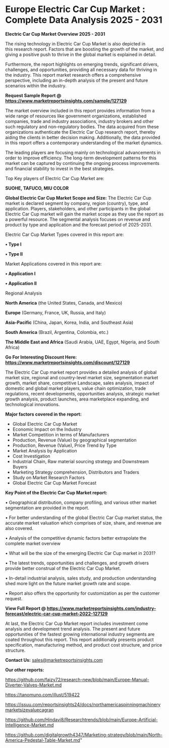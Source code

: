 # Europe Electric Car Cup Market : Complete Data Analysis 2025 - 2031

<Strong> Electric Car Cup Market Overview 2025 - 2031</strong>

The rising technology in Electric Car Cup Market is also depicted in this research report. Factors that are boosting the growth of the market, and giving a positive push to thrive in the global market is explained in detail.

Furthermore, the report highlights on emerging trends, significant drivers, challenges, and opportunities, providing all necessary data for thriving in the industry. This report market research offers a comprehensive perspective, including an in-depth analysis of the present and future scenarios within the industry.

<strong>Request Sample Report @ <a href=https://www.marketreportsinsights.com/sample/127129>https://www.marketreportsinsights.com/sample/127129</a></strong>

The market overview included in this report provides information from a wide range of resources like government organizations, established companies, trade and industry associations, industry brokers and other such regulatory and non-regulatory bodies. The data acquired from these organizations authenticate the Electric Car Cup research report, thereby aiding the clients in better decision making. Additionally, the data provided in this report offers a contemporary understanding of the market dynamics.

The leading players are focusing mainly on technological advancements in order to improve efficiency. The long-term development patterns for this market can be captured by continuing the ongoing process improvements and financial stability to invest in the best strategies.

Top Key players of Electric Car Cup Market are:

<strong>SUOHE, TAFUCO, MIU COLOR</strong>

<strong><b>Global Electric Car Cup Market Scope and Size:</b></strong>
The Electric Car Cup market is declared segment by company, region (country), type, and application. Players, stakeholders, and other participants in the global Electric Car Cup market will gain the market scope as they use the report as a powerful resource. The segmental analysis focuses on revenue and product by type and application and the forecast period of 2025-2031.

Electric Car Cup Market Types covered in this report are:

<strong>• Type I

• Type II</strong>

Market Applications covered in this report are:

<strong>• Application I

• Application II</strong> 

Regional Analysis

<strong>North America</strong> (the United States, Canada, and Mexico)

<strong>Europe</strong> (Germany, France, UK, Russia, and Italy)

<strong>Asia-Pacific</strong> (China, Japan, Korea, India, and Southeast Asia)

<strong>South America</strong> (Brazil, Argentina, Colombia, etc.)

<strong>The Middle East and Africa</strong> (Saudi Arabia, UAE, Egypt, Nigeria, and South Africa)

<strong>Go For Interesting Discount Here: <a href=https://www.marketreportsinsights.com/discount/127129>https://www.marketreportsinsights.com/discount/127129</a></strong>

The Electric Car Cup market report provides a detailed analysis of global market size, regional and country-level market size, segmentation market growth, market share, competitive Landscape, sales analysis, impact of domestic and global market players, value chain optimization, trade regulations, recent developments, opportunities analysis, strategic market growth analysis, product launches, area marketplace expanding, and technological innovations.

<strong><b>Major factors covered in the report:</b></strong>
<ul>
  <li>Global Electric Car Cup Market </li>
  <li>Economic Impact on the Industry</li>
  <li>Market Competition in terms of Manufacturers</li>
  <li>Production, Revenue (Value) by geographical segmentation</li>
  <li>Production, Revenue (Value), Price Trend by Type</li>
  <li>Market Analysis by Application</li>
  <li>Cost Investigation</li>
  <li>Industrial Chain, Raw material sourcing strategy and Downstream Buyers</li>
  <li>Marketing Strategy comprehension, Distributors and Traders</li>
  <li>Study on Market Research Factors</li>
  <li>Global Electric Car Cup Market Forecast</li>
</ul>

<strong><b>Key Point of the Electric Car Cup Market report:</b></strong>

• Geographical distribution, company profiling, and various other market segmentation are provided in the report.

• For better understanding of the global Electric Car Cup market status, the accurate market valuation which comprises of size, share, and revenue are also covered.

• Analysis of the competitive dynamic factors better extrapolate the complete market overview

• What will be the size of the emerging Electric Car Cup market in 2031?

• The latest trends, opportunities and challenges, and growth drivers provide better construal of the Electric Car Cup Market.

• In-detail industrial analysis, sales study, and production understanding shed more light on the future market growth rate and scope.

• Report also offers the opportunity for customization as per the customer request.

<strong><b>View Full Report @ <a href=https://www.marketreportsinsights.com/industry-forecast/electric-car-cup-market-2022-127129>https://www.marketreportsinsights.com/industry-forecast/electric-car-cup-market-2022-127129</a></b></strong>


At last, the Electric Car Cup Market report includes investment come analysis and development trend analysis. The present and future opportunities of the fastest growing international industry segments are coated throughout this report. This report additionally presents product specification, manufacturing method, and product cost structure, and price structure.

<strong>Contact Us:</strong>
sales@marketreportsinsights.com

<strong>Our other reports:</strong>

<a href=https://github.com/faizy72/research-new/blob/main/Europe-Manual-Diverter-Valves-Market.md>https://github.com/faizy72/research-new/blob/main/Europe-Manual-Diverter-Valves-Market.md</a>

<a href=https://tanomuno.com/illust/519422>https://tanomuno.com/illust/519422</a>

<a href=https://issuu.com/reportsinsights24/docs/northamericaspinningmachinerymarketsizevaluecagran>https://issuu.com/reportsinsights24/docs/northamericaspinningmachinerymarketsizevaluecagran</a>

<a href=https://github.com/Hindavi8/Researchtrends/blob/main/Europe-Artificial-Intelligence-Market.md>https://github.com/Hindavi8/Researchtrends/blob/main/Europe-Artificial-Intelligence-Market.md</a>

<a href=https://github.com/digitalgrowth4347/Marketing-strategy/blob/main/North-America-Pedestal-Table-Market.md>https://github.com/digitalgrowth4347/Marketing-strategy/blob/main/North-America-Pedestal-Table-Market.md</a>"
